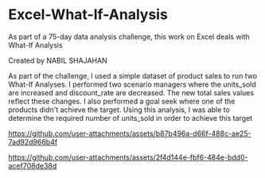 # Excel-What-If-Analysis
As part of a 75-day data analysis challenge, this work on Excel deals with What-If Analysis

Created by NABIL SHAJAHAN

As part of the challenge, I used a simple dataset of product sales to run two What-If Analyses.
I performed two scenario managers where the units_sold are increased and discount_rate are decreased. The new total sales values reflect these changes.
I also performed a goal seek where one of the products didn't achieve the target. Using this analysis, I was able to determine the required number of units_sold in order to achieve this target




https://github.com/user-attachments/assets/b87b496a-d66f-488c-ae25-7ad92d966b4f






https://github.com/user-attachments/assets/2f4d144e-fbf6-484e-bdd0-acef708de38d


